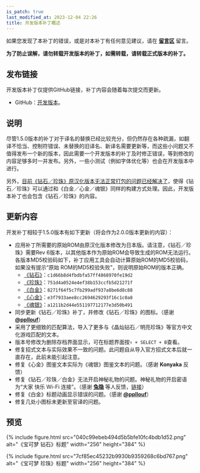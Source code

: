 ```yaml
---
is_patch: true
last_modified_at: 2023-12-04 22:26
title: 开发版本补丁概述
---
```

<div class="alert alert-info" role="alert" style="margin-top: 15px;">
<p>如果您发现了本补丁的错误，或是对本补丁有任何意见建议，请在 <strong><a href="#xz-content-comment" class="alert-link">留言区</a></strong> 留言。</p>
</div>

<div class="alert alert-danger" role="alert">
<p><strong>为了防止误解，请勿转载开发版本的补丁，如需转载，请转载正式版本的补丁。</strong></p>
</div>

## 发布链接
开发版本补丁仅提供GitHub链接，补丁内容会随着每次提交而更新。

- GitHub：[开发版本](https://github.com/Xzonn/PokemonChineseTranslationRevise/releases/tag/dev-pub)。

## 说明
尽管1.5.0版本的补丁对于译名的替换已经比较充分，但仍然存在各种疏漏，如翻译不恰当、控制符错误、未替换的旧译名、新译名需要更新等，而这些小问题又不值得发布一个新的版本，因此需要一个开发版本的补丁及时修正错误，等到修改的内容足够多时一并发布。另外，一些小测试（例如字体优化等）也会在开发版本中进行。

另外，[目前《钻石／珍珠》原汉化版本无法正常打包的问题已经解决了](/posts/Pokemon-DP-Chinese-Localization-Based-on-Pret-Project.html)，使得《钻石／珍珠》可以通过和《白金／心金／魂银》同样的构建方式处理。因此，开发版本补丁也会包含《钻石／珍珠》的内容。

## 更新内容
开发补丁相较于1.5.0版本有如下更新（将会作为2.0.0版本更新的内容）：

- 应用补丁所需要的原始ROM由原汉化版本修改为日本版。请注意，《钻石／珍珠》需要Rev 6版本，以其他版本作为原始ROM会导致生成的ROM无法运行。各版本MD5校验码如下，补丁应用工具会自动计算原始ROM的MD5校验码，如果没有提示“原始 ROM的MD5校验失败”，则说明原始ROM的版本正确。
  - [《钻石》](https://datomatic.no-intro.org/index.php?page=show_record&s=28&n=6641)：`c1d66b8d4fbdbfa57ff4868970fe19d2`
  - [《珍珠》](https://datomatic.no-intro.org/index.php?page=show_record&s=28&n=4929)：`751d4a0524e4ef38b153ccfb5d21271f`
  - [《白金》](https://datomatic.no-intro.org/index.php?page=show_record&s=28&n=2641)：`8271f64f5c7fb299adf937a8be6d8c88`
  - [《心金》](https://datomatic.no-intro.org/index.php?page=show_record&s=28&n=4168)：`e3f7933aee8cc2694629293f16c1c0a8`
  - [《魂银》](https://datomatic.no-intro.org/index.php?page=show_record&s=28&n=4169)：`a1211b2d44e551197712177e3d50b491`
- 同步更新《钻石／珍珠》补丁，并修改《钻石／珍珠》的图标。（感谢 **[@ppllouf](https://github.com/ppllouf)**）
- 采用了更细致的匹配算法，导入了更多与《晶灿钻石／明亮珍珠》等官方中文化游戏匹配的文本。
- 版本号修改为删除存档界面显示，可在标题界面按`↑ + SELECT + B`查看。
- 修复招式文本与实际效果不一致的问题。此问题自从导入官方招式文本后就一直存在，此前未能引起注意。
- 修复《心金》图鉴文本实际为《魂银》图鉴文本的问题。（感谢 **Konyaka** 反馈）
- 修复《钻石／珍珠／白金》无法开启神秘礼物的问题。神秘礼物的开启密语为“大家 快乐 Wi-Fi 连接”。（感谢 **[兔隐](https://tieba.baidu.com/home/main?id=tb.1.b078b4c8.5EUyhmk8zkrkK__di08swQ)** 等人反馈，[链接](https://tieba.baidu.com/p/7213514184)）
- 修复《白金》标题动画显示错误的问题。（感谢 **[@ppllouf](https://github.com/ppllouf)**）
- 修复几处小图标未更新至官译的问题。

## 预览
{% include figure.html src="040c99ebeb494d5b5bfe10fc4bdb1d52.png" alt="《宝可梦 钻石》标题" width="256" height="384" %}

{% include figure.html src="7cf85ec45232b9930b9359268c6bd767.png" alt="《宝可梦 珍珠》标题" width="256" height="384" %}